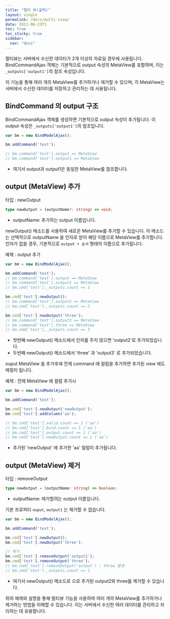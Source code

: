 ```yaml
---
title: "멀티 뷰(출력)"
layout: single
permalink: /docs/multi-view/
date: 2011-06-23T1
toc: true
toc_sticky: true
sidebar:
  nav: "docs"
---
```



멀티뷰는 서버에서 수신한 데이터가 2개 이상의 자료일 경우에 사용됩니다. BindCommandAjax 객체는 기본적으로 output 속성의 MetaView를 포함하며, 이는 `_outputs['output1']`의 참조 속성입니다.

이 기능을 통해 여러 개의 MetaView를 추가하거나 제거할 수 있으며, 각 MetaView는 서버에서 수신한 데이터를 저장하고 관리하는 데 사용됩니다.

## BindCommand 의 output 구조

BindCommandAjax 객체를 생성하면 기본적으로 output 속성이 추가됩니다. 이 output 속성은 `_outputs['output1']`의 참조입니다.

```js
var bm = new BindModelAjax();

bm.addCommand('test');

// bm.command['test'].output == MetaView
// bm.command['test'].output1 == MetaView
```
- 여기서 output과 output1은 동일한 MetaView를 참조합니다.


## output (MetaView) 추가

타입 : newOutput
```ts
type newOutput = (outputName?: string) => void;
```
- outputName: 추가하는 output 이름입니다.

newOutput() 메소드를 사용하여 새로운 MetaView를 추가할 수 있습니다. 이 메소드는 선택적으로 outputName 을 인자로 받아 해당 이름으로 MetaView를 추가합니다. 
인자가 없을 경우, 기본적으로 `output + 순서` 형태의 이름으로 추가됩니다.

예제 : output 추가
```js
var bm = new BindModelAjax();

bm.addCommand('test');
// bm.command['test'].output == MetaView
// bm.command['test'].output1 == MetaView
// bm.cmd['test']._outputs.count == 1

bm.cmd['test'].newOutput();
// bm.command['test'].output2 == MetaView
// bm.cmd['test']._outputs.count == 2

bm.cmd['test'].newOutput('three');
// bm.command['test'].output3 == MetaView
// bm.command['test'].three == MetaView
// bm.cmd['test']._outputs.count == 3
```
- 첫번째 newOutput() 메소드에서 인자를 주지 않으면 'output2'로 추가되었습니다.
- 두번째 newOutput() 메소드에서 'three' 과 'output3' 로 추가되었습니다.

ouput MetaView 을 추가후에 전체 command 에 컬럼을 추가하면 추가된 view 에도 매핑이 됩니다.

예제 : 전체 MetaView 에 컬럼 추가시
```js
var bm = new BindModelAjax();

bm.addCommand('test');

bm.cmd['test'].newOutput('newOutput');
bm.cmd['test'].addColumn('aa');

// bm.cmd['test'].valid.count == 1 ('aa')
// bm.cmd['test'].bind.count == 1 ('aa')
// bm.cmd['test'].output.count == 1 ('aa')
// bm.cmd['test'].newOutput.count == 1 ('aa')
```
- 추가된 'newOutput' 에 추가한 'aa' 컬럼이 추가됩니다.


## output (MetaView) 제거

타입 : removeOutput
```ts
type newOutput = (outputName: string) => boolean;
```
- outputName: 제거할려는 output 이름입니다.

기본 프로퍼티 `ouput`, `output1` 는 제거할 수 없습니다.

```js
var bm = new BindModelAjax();

bm.addCommand('test');

bm.cmd['test'].newOutput();
bm.cmd['test'].newOutput('three');

// 제거
bm.cmd['test'].removeOutput('output2');
bm.cmd['test'].removeOutput('three');
// bm.cmd['test'].removeOutput('output') : throw 발생
// bm.cmd['test']._outputs.count == 1
```
- 여기서 newOutput() 메소드로 으로 추가된 output2와 three를 제거할 수 있습니다.

위의 예제와 설명을 통해 멀티뷰 기능을 사용하여 여러 개의 MetaView를 추가하거나 제거하는 방법을 이해할 수 있습니다. 이는 서버에서 수신한 여러 데이터를 관리하고 처리하는 데 유용합니다.

